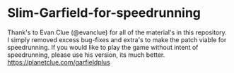 # Slim-Garfield-for-speedrunning
Thank's to Evan Clue (@evanclue) for all of the material's in this repository.
I simply removed excess bug-fixes and extra's to make the patch viable for speedrunning.
If you would like to play the game without intent of speedrunning, please use his version, its much better.
https://planetclue.com/garfieldplus
